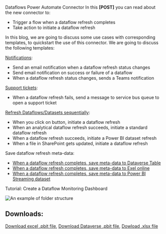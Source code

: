 Dataflows Power Automate Connector 
In this **[POST]** you can read about the new connector to:
* Trigger a flow when a dataflow refresh completes
* Take action to initiate a dataflow refresh

In this blog, we are going to discuss some use cases with corresponding templates, to quickstart the use of this connector. We are going to discuss the following templates:

[Notifications](https://github.com/miquelladeboer/dataflowdiagnostics/blob/master/send%20notification%20when%20dataflow%20refresh%20completes.md):
* Send an email notification when a dataflow refresh status changes
* Send email notification on success or failure of a dataflow
* When a dataflow refresh status changes, sends a Teams notification

[Support tickets](https://github.com/miquelladeboer/dataflowdiagnostics/blob/master/open%20support%20ticket%20when%20dataflow%20refresh%20completes.md):
* When a dataflow refresh fails, send a message to service bus queue to open a support ticket

[Refresh Dataflows/Datasets sequentially](https://github.com/miquelladeboer/dataflowdiagnostics/blob/master/trigger%20dataflows%20and%20power%20bi%20dataset%20sequentially.md):
* When you click on button, initiate a dataflow refresh
* When an analytical dataflow refresh succeeds, initiate a standard dataflow refresh
* When a dataflow refresh succeeds, initiate a Power BI dataset refresh
* When a file in SharePoint gets updated, initiate a dataflow refresh

Save dataflow refresh meta-data:
* [When a dataflow refresh completes, save meta-data to Dataverse Table](https://github.com/miquelladeboer/dataflowdiagnostics/blob/master/load%20data%20into%20dataverse%20table.md)
* [When a dataflow refresh completes, save meta-data to Exel online](https://github.com/miquelladeboer/dataflowdiagnostics/blob/master/load%20data%20into%20excel%20online.md)
* [When a dataflow refresh completes, save meta-data to Power BI Streaming dataset](https://github.com/miquelladeboer/dataflowdiagnostics/blob/master/load%20data%20into%20power%20bi%20dataset.md)

Tutorial: Create a Dataflow Monitoring Dashboard

![An example of folder structure](images/dashboard.PNG)


## Downloads:
[Download excel .pbit file](https://github.com/miquelladeboer/dataflowdiagnostics/blob/master/diagnostics-template-excel.pbit),
[Download Dataverse .pbit file](https://github.com/miquelladeboer/dataflowdiagnostics/blob/master/diagnostics-template-cds.pbit),
[Dowload .xlsx file](https://github.com/miquelladeboer/dataflowdiagnostics/blob/master/dataflow_monitoring.xlsx)